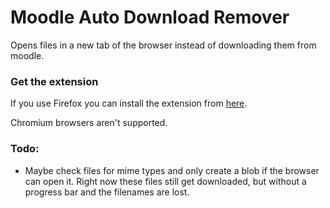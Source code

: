 Moodle Auto Download Remover
=====

Opens files in a new tab of the browser instead of downloading them
from moodle.

### Get the extension
If you use Firefox you can install the extension from
[here](https://spacegli.de/madr/latest.xpi).

Chromium browsers aren't supported.

### Todo:
- Maybe check files for mime types and only create a blob if the
  browser can open it. Right now these files still get downloaded, but
  without a progress bar and the filenames are lost.
